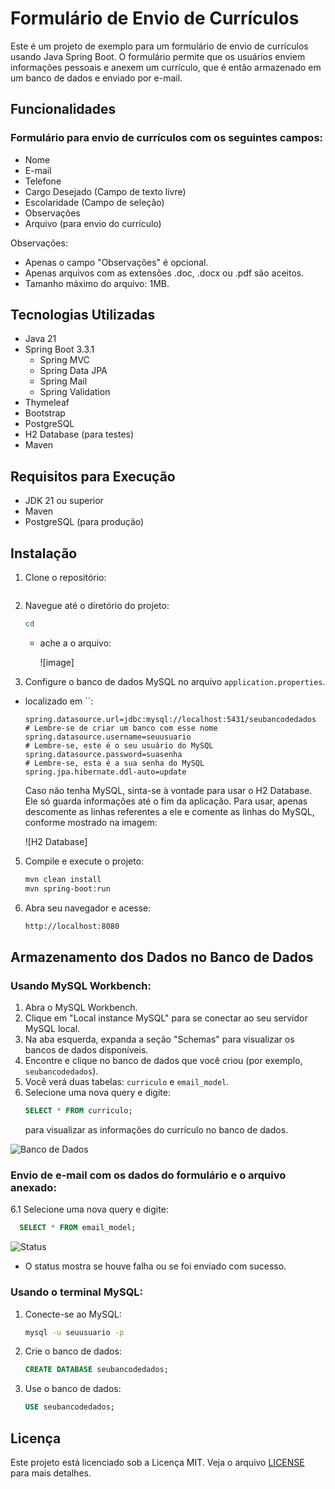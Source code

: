 # Formulário de Envio de Currículos

Este é um projeto de exemplo para um formulário de envio de currículos usando Java Spring Boot. O formulário permite que os usuários enviem informações pessoais e anexem um currículo, que é então armazenado em um banco de dados e enviado por e-mail.

## Funcionalidades

### Formulário para envio de currículos com os seguintes campos:

- Nome
- E-mail
- Telefone
- Cargo Desejado (Campo de texto livre)
- Escolaridade (Campo de seleção)
- Observações
- Arquivo (para envio do currículo)

Observações:
- Apenas o campo "Observações" é opcional.
- Apenas arquivos com as extensões .doc, .docx ou .pdf são aceitos.
- Tamanho máximo do arquivo: 1MB.


## Tecnologias Utilizadas

- Java 21
- Spring Boot 3.3.1
  - Spring MVC
  - Spring Data JPA
  - Spring Mail
  - Spring Validation
- Thymeleaf
- Bootstrap
- PostgreSQL
- H2 Database (para testes)
- Maven

## Requisitos para Execução

- JDK 21 ou superior
- Maven
- PostgreSQL (para produção)

## Instalação

1. Clone o repositório:
    ```sh
    
    ```

2. Navegue até o diretório do projeto:
    ```sh
    cd 
    ```
    - ache a o arquivo:
      
      ![image]


3. Configure o banco de dados MySQL no arquivo `application.properties`.
 - localizado em ``:

    ```properties
    spring.datasource.url=jdbc:mysql://localhost:5431/seubancodedados    # Lembre-se de criar um banco com esse nome
    spring.datasource.username=seuusuario                                # Lembre-se, este é o seu usuário do MySQL
    spring.datasource.password=suasenha                                  # Lembre-se, esta é a sua senha do MySQL
    spring.jpa.hibernate.ddl-auto=update
    ```

    Caso não tenha MySQL, sinta-se à vontade para usar o H2 Database. Ele só guarda informações até o fim da aplicação. Para usar, apenas descomente as linhas referentes a ele e comente as linhas do MySQL, conforme mostrado na imagem:

    ![H2 Database]

5. Compile e execute o projeto:
    ```sh
    mvn clean install
    mvn spring-boot:run
    ```

6. Abra seu navegador e acesse:
    ```sh
    http://localhost:8080
    ```

## Armazenamento dos Dados no Banco de Dados

### Usando MySQL Workbench:

1. Abra o MySQL Workbench.
2. Clique em "Local instance MySQL" para se conectar ao seu servidor MySQL local.
3. Na aba esquerda, expanda a seção "Schemas" para visualizar os bancos de dados disponíveis.
4. Encontre e clique no banco de dados que você criou (por exemplo, `seubancodedados`).
5. Você verá duas tabelas: `curriculo` e `email_model`.
6. Selecione uma nova query e digite:
    ```sql
    SELECT * FROM curriculo;
    ```
   para visualizar as informações do currículo no banco de dados.

![Banco de Dados](https://github.com/superkarlos/DESAFIO-FORMULARIO-DE-CURRICULOS-SASAP/assets/50372440/0b2c966e-44e2-40b3-ac8b-c30438d33c31)

### Envio de e-mail com os dados do formulário e o arquivo anexado:

6.1 Selecione uma nova query e digite:
  ```sql
    SELECT * FROM email_model;
  ```

![Status](https://github.com/superkarlos/DESAFIO-FORMULARIO-DE-CURRICULOS-SASAP/assets/50372440/da5b9a3e-8e4a-4a70-a335-2dc4dabec054)

- O status mostra se houve falha ou se foi enviado com sucesso.


### Usando o terminal MySQL:

1. Conecte-se ao MySQL:
    ```sh
    mysql -u seuusuario -p
    ```
2. Crie o banco de dados:
    ```sql
    CREATE DATABASE seubancodedados;
    ```
3. Use o banco de dados:
    ```sql
    USE seubancodedados;
    ```


## Licença

Este projeto está licenciado sob a Licença MIT. Veja o arquivo [LICENSE](LICENSE) para mais detalhes.

